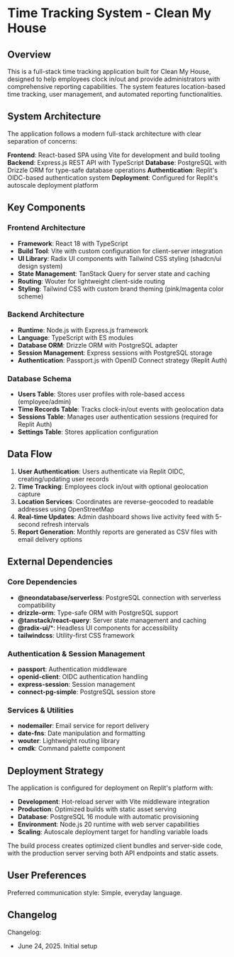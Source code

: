 # Time Tracking System - Clean My House

## Overview

This is a full-stack time tracking application built for Clean My House, designed to help employees clock in/out and provide administrators with comprehensive reporting capabilities. The system features location-based time tracking, user management, and automated reporting functionalities.

## System Architecture

The application follows a modern full-stack architecture with clear separation of concerns:

**Frontend**: React-based SPA using Vite for development and build tooling
**Backend**: Express.js REST API with TypeScript
**Database**: PostgreSQL with Drizzle ORM for type-safe database operations
**Authentication**: Replit's OIDC-based authentication system
**Deployment**: Configured for Replit's autoscale deployment platform

## Key Components

### Frontend Architecture
- **Framework**: React 18 with TypeScript
- **Build Tool**: Vite with custom configuration for client-server integration
- **UI Library**: Radix UI components with Tailwind CSS styling (shadcn/ui design system)
- **State Management**: TanStack Query for server state and caching
- **Routing**: Wouter for lightweight client-side routing
- **Styling**: Tailwind CSS with custom brand theming (pink/magenta color scheme)

### Backend Architecture
- **Runtime**: Node.js with Express.js framework
- **Language**: TypeScript with ES modules
- **Database ORM**: Drizzle ORM with PostgreSQL adapter
- **Session Management**: Express sessions with PostgreSQL storage
- **Authentication**: Passport.js with OpenID Connect strategy (Replit Auth)

### Database Schema
- **Users Table**: Stores user profiles with role-based access (employee/admin)
- **Time Records Table**: Tracks clock-in/out events with geolocation data
- **Sessions Table**: Manages user authentication sessions (required for Replit Auth)
- **Settings Table**: Stores application configuration

## Data Flow

1. **User Authentication**: Users authenticate via Replit OIDC, creating/updating user records
2. **Time Tracking**: Employees clock in/out with optional geolocation capture
3. **Location Services**: Coordinates are reverse-geocoded to readable addresses using OpenStreetMap
4. **Real-time Updates**: Admin dashboard shows live activity feed with 5-second refresh intervals
5. **Report Generation**: Monthly reports are generated as CSV files with email delivery options

## External Dependencies

### Core Dependencies
- **@neondatabase/serverless**: PostgreSQL connection with serverless compatibility
- **drizzle-orm**: Type-safe ORM with PostgreSQL support
- **@tanstack/react-query**: Server state management and caching
- **@radix-ui/***: Headless UI components for accessibility
- **tailwindcss**: Utility-first CSS framework

### Authentication & Session Management
- **passport**: Authentication middleware
- **openid-client**: OIDC authentication handling
- **express-session**: Session management
- **connect-pg-simple**: PostgreSQL session store

### Services & Utilities
- **nodemailer**: Email service for report delivery
- **date-fns**: Date manipulation and formatting
- **wouter**: Lightweight routing library
- **cmdk**: Command palette component

## Deployment Strategy

The application is configured for deployment on Replit's platform with:

- **Development**: Hot-reload server with Vite middleware integration
- **Production**: Optimized builds with static asset serving
- **Database**: PostgreSQL 16 module with automatic provisioning
- **Environment**: Node.js 20 runtime with web server capabilities
- **Scaling**: Autoscale deployment target for handling variable loads

The build process creates optimized client bundles and server-side code, with the production server serving both API endpoints and static assets.

## User Preferences

Preferred communication style: Simple, everyday language.

## Changelog

Changelog:
- June 24, 2025. Initial setup